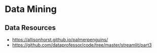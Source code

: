 # Data Mining 


## Data Resources
- https://allisonhorst.github.io/palmerpenguins/
- https://github.com/dataprofessor/code/tree/master/streamlit/part3
